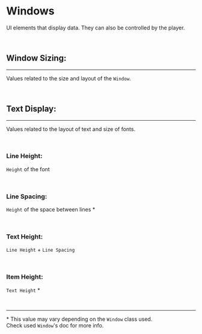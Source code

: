 # Windows
UI elements that display data. They can also be controlled by the player.

<br>

## Window Sizing:
---
Values related to the size and layout of the `Window`.

<br>

## Text Display:
---
Values related to the layout of text and size of fonts.

<br>

### **Line Height:**
`Height` of the font
<!-- insert example image here -->

<br>

### **Line Spacing:**
`Height` of the space between lines *
<!-- insert example image here -->

<br>

### **Text Height:**
`Line Height` + `Line Spacing`
<!-- insert example image here -->

<br>

### **Item Height:**
`Text Height` *
<!-- insert example image here -->

<br>

---
\* This value may vary depending on the `Window` class used.
<br>
Check used `Window`'s doc for more info.

<br>


